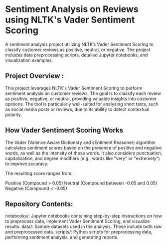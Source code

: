 # Sentiment Analysis on Reviews using NLTK's Vader Sentiment Scoring
A sentiment analysis project utilizing NLTK’s Vader Sentiment Scoring to classify customer reviews as positive, neutral, or negative. The project includes data preprocessing scripts, detailed Jupyter notebooks, and visualization examples.

## Project Overview :
This project leverages NLTK's Vader Sentiment Scoring to perform sentiment analysis on customer reviews. The goal is to classify each review as positive, negative, or neutral, providing valuable insights into customer opinions. The tool is particularly well-suited for analyzing short texts, such as social media posts or reviews, due to its ability to detect contextual polarity.

## How Vader Sentiment Scoring Works
The Vader (Valence Aware Dictionary and sEntiment Reasoner) algorithm calculates sentiment scores based on the presence of positive and negative words, as well as the intensity of these words. It also considers punctuation, capitalization, and degree modifiers (e.g., words like "very" or "extremely") to improve accuracy.

The resulting score ranges from:

Positive (Compound > 0.05)
Neutral (Compound between -0.05 and 0.05)
Negative (Compound < -0.05)

## Repository Contents:
notebooks/: Jupyter notebooks containing step-by-step instructions on how to preprocess data, implement Vader Sentiment Scoring, and visualize results.
data/: Sample datasets used in the analysis. These include both raw and preprocessed data.
scripts/: Python scripts for preprocessing data, performing sentiment analysis, and generating reports.
